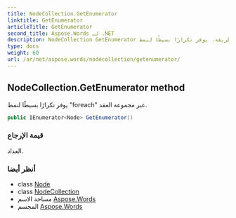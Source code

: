 ```yaml
---
title: NodeCollection.GetEnumerator
linktitle: GetEnumerator
articleTitle: GetEnumerator
second_title: Aspose.Words لـ .NET
description: NodeCollection GetEnumerator طريقة. يوفر تكرارًا بسيطًا لنمط foreach عبر مجموعة العقد في C#.
type: docs
weight: 60
url: /ar/net/aspose.words/nodecollection/getenumerator/
---
```

## NodeCollection.GetEnumerator method

يوفر تكرارًا بسيطًا لنمط "foreach" عبر مجموعة العقد.

```csharp
public IEnumerator<Node> GetEnumerator()
```

### قيمة الإرجاع

العداد.

### أنظر أيضا

* class [Node](../../node/)
* class [NodeCollection](../)
* مساحة الاسم [Aspose.Words](../../../aspose.words/)
* المجسم [Aspose.Words](../../../)
